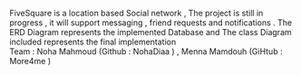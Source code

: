 FiveSquare is a location based Social network , The project is still in progress , it will support messaging , friend requests and notifications . The ERD Diagram represents the implemented Database and The class Diagram included represents the final implementation  
Team : Noha Mahmoud (Github : NohaDiaa ) , Menna Mamdouh (GiHtub : More4me )
